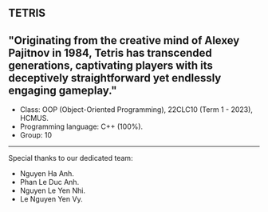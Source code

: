 TETRIS 
-------------------------- 
"Originating from the creative mind of Alexey Pajitnov in 1984, Tetris has transcended generations, captivating players with its deceptively straightforward yet endlessly engaging gameplay."
-------------------------- 
- Class: OOP (Object-Oriented Programming), 22CLC10 (Term 1 - 2023), HCMUS.
- Programming language: C++ (100%).
- Group: 10
--------------------------
 Special thanks to our dedicated team: 
 - Nguyen Ha Anh.
 - Phan Le Duc Anh.
 - Nguyen Le Yen Nhi.
 - Le Nguyen Yen Vy.
